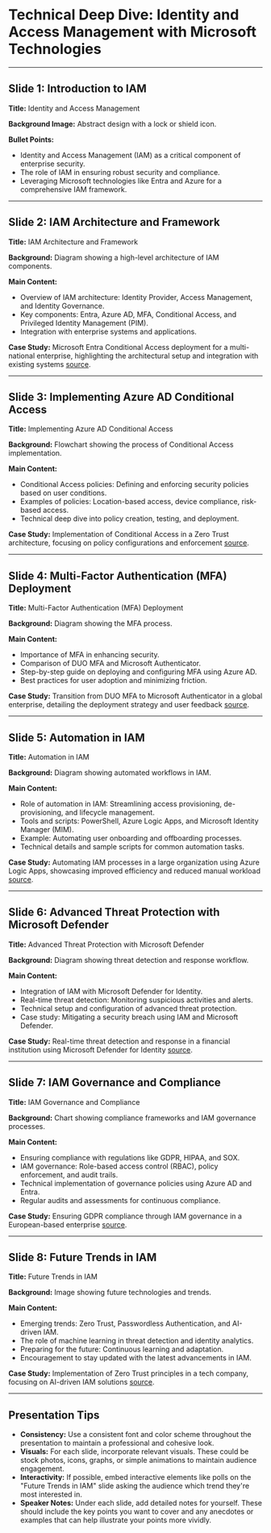 # Technical Deep Dive: Identity and Access Management with Microsoft Technologies

---

## Slide 1: Introduction to IAM

**Title:** Identity and Access Management

**Background Image:** Abstract design with a lock or shield icon.

**Bullet Points:**
- Identity and Access Management (IAM) as a critical component of enterprise security.
- The role of IAM in ensuring robust security and compliance.
- Leveraging Microsoft technologies like Entra and Azure for a comprehensive IAM framework.

---

## Slide 2: IAM Architecture and Framework

**Title:** IAM Architecture and Framework

**Background:** Diagram showing a high-level architecture of IAM components.

**Main Content:**
- Overview of IAM architecture: Identity Provider, Access Management, and Identity Governance.
- Key components: Entra, Azure AD, MFA, Conditional Access, and Privileged Identity Management (PIM).
- Integration with enterprise systems and applications.

**Case Study:** Microsoft Entra Conditional Access deployment for a multi-national enterprise, highlighting the architectural setup and integration with existing systems [source](https://learn.microsoft.com/en-us/training/modules/plan-implement-administer-conditional-access/).

---

## Slide 3: Implementing Azure AD Conditional Access

**Title:** Implementing Azure AD Conditional Access

**Background:** Flowchart showing the process of Conditional Access implementation.

**Main Content:**
- Conditional Access policies: Defining and enforcing security policies based on user conditions.
- Examples of policies: Location-based access, device compliance, risk-based access.
- Technical deep dive into policy creation, testing, and deployment.

**Case Study:** Implementation of Conditional Access in a Zero Trust architecture, focusing on policy configurations and enforcement [source](https://learn.microsoft.com/en-us/azure/active-directory/conditional-access/overview).

---

## Slide 4: Multi-Factor Authentication (MFA) Deployment

**Title:** Multi-Factor Authentication (MFA) Deployment

**Background:** Diagram showing the MFA process.

**Main Content:**
- Importance of MFA in enhancing security.
- Comparison of DUO MFA and Microsoft Authenticator.
- Step-by-step guide on deploying and configuring MFA using Azure AD.
- Best practices for user adoption and minimizing friction.

**Case Study:** Transition from DUO MFA to Microsoft Authenticator in a global enterprise, detailing the deployment strategy and user feedback [source](https://learn.microsoft.com/en-us/azure/active-directory/authentication/howto-mfa-getstarted).

---

## Slide 5: Automation in IAM

**Title:** Automation in IAM

**Background:** Diagram showing automated workflows in IAM.

**Main Content:**
- Role of automation in IAM: Streamlining access provisioning, de-provisioning, and lifecycle management.
- Tools and scripts: PowerShell, Azure Logic Apps, and Microsoft Identity Manager (MIM).
- Example: Automating user onboarding and offboarding processes.
- Technical details and sample scripts for common automation tasks.

**Case Study:** Automating IAM processes in a large organization using Azure Logic Apps, showcasing improved efficiency and reduced manual workload [source](https://learn.microsoft.com/en-us/azure/logic-apps/).

---

## Slide 6: Advanced Threat Protection with Microsoft Defender

**Title:** Advanced Threat Protection with Microsoft Defender

**Background:** Diagram showing threat detection and response workflow.

**Main Content:**
- Integration of IAM with Microsoft Defender for Identity.
- Real-time threat detection: Monitoring suspicious activities and alerts.
- Technical setup and configuration of advanced threat protection.
- Case study: Mitigating a security breach using IAM and Microsoft Defender.

**Case Study:** Real-time threat detection and response in a financial institution using Microsoft Defender for Identity [source](https://devblogs.microsoft.com/azuregov/implementing-zero-trust-with-microsoft-azure-identity-and-access-management/).

---

## Slide 7: IAM Governance and Compliance

**Title:** IAM Governance and Compliance

**Background:** Chart showing compliance frameworks and IAM governance processes.

**Main Content:**
- Ensuring compliance with regulations like GDPR, HIPAA, and SOX.
- IAM governance: Role-based access control (RBAC), policy enforcement, and audit trails.
- Technical implementation of governance policies using Azure AD and Entra.
- Regular audits and assessments for continuous compliance.

**Case Study:** Ensuring GDPR compliance through IAM governance in a European-based enterprise [source](https://learn.microsoft.com/en-us/azure/active-directory/governance/).

---

## Slide 8: Future Trends in IAM

**Title:** Future Trends in IAM

**Background:** Image showing future technologies and trends.

**Main Content:**
- Emerging trends: Zero Trust, Passwordless Authentication, and AI-driven IAM.
- The role of machine learning in threat detection and identity analytics.
- Preparing for the future: Continuous learning and adaptation.
- Encouragement to stay updated with the latest advancements in IAM.

**Case Study:** Implementation of Zero Trust principles in a tech company, focusing on AI-driven IAM solutions [source](https://learn.microsoft.com/en-us/security/zero-trust/).

---

## Presentation Tips

- **Consistency:** Use a consistent font and color scheme throughout the presentation to maintain a professional and cohesive look.
- **Visuals:** For each slide, incorporate relevant visuals. These could be stock photos, icons, graphs, or simple animations to maintain audience engagement.
- **Interactivity:** If possible, embed interactive elements like polls on the "Future Trends in IAM" slide asking the audience which trend they're most interested in.
- **Speaker Notes:** Under each slide, add detailed notes for yourself. These should include the key points you want to cover and any anecdotes or examples that can help illustrate your points more vividly.

